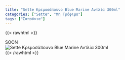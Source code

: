 ```yaml
---
title: "Sette Κρεμοσάπουνο Blue Marine Αντλία 300ml"
categories: ["Sette", "Μη Τρόφιμα"]
tags: ["Σαπούνια"]
---
```

{{< rawhtml >}}

<div class="sload416"><div class="product">SOON<br><div class="pimg"><img alt="Sette Κρεμοσάπουνο Blue Marine Αντλία 300ml" title="Sette Κρεμοσάπουνο Blue Marine Αντλία 300ml" src="/media/images/sette-kremosapouno-blue-marine-antlia-300ml.jpg"></div></div></div>
{{< /rawhtml >}}


